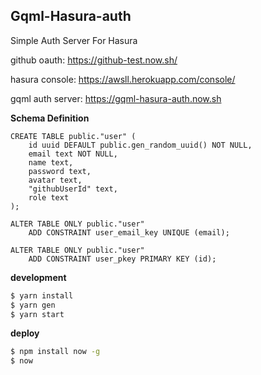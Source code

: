 ## Gqml-Hasura-auth

Simple Auth Server For Hasura

github oauth: https://github-test.now.sh/

hasura console: https://awsll.herokuapp.com/console/

gqml auth server: https://gqml-hasura-auth.now.sh

**Schema Definition**

```PLpgSQL
CREATE TABLE public."user" (
    id uuid DEFAULT public.gen_random_uuid() NOT NULL,
    email text NOT NULL,
    name text,
    password text,
    avatar text,
    "githubUserId" text,
    role text
);

ALTER TABLE ONLY public."user"
    ADD CONSTRAINT user_email_key UNIQUE (email);

ALTER TABLE ONLY public."user"
    ADD CONSTRAINT user_pkey PRIMARY KEY (id);
```

**development**

```bash
$ yarn install
$ yarn gen
$ yarn start
```

**deploy**

```bash
$ npm install now -g
$ now
```
